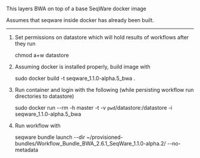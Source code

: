 This layers BWA on top of a base SeqWare docker image

Assumes that seqware inside docker has already been built. 

---------------------------------------------------------------

1. Set permissions on datastore which will hold results of workflows after they run

    chmod a+w datastore

2. Assuming docker is installed properly, build image with 

    sudo docker build  -t seqware_1.1.0-alpha.5_bwa .

3. Run container and login with the following (while persisting workflow run directories to datastore)
 
    sudo docker run --rm -h master -t -v `pwd`/datastore:/datastore  -i seqware_1.1.0-alpha.5_bwa

4. Run workflow with 

    seqware bundle launch --dir ~/provisioned-bundles/Workflow_Bundle_BWA_2.6.1_SeqWare_1.1.0-alpha.2/ --no-metadata
